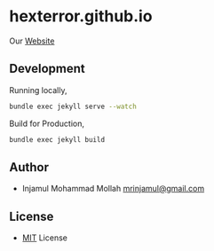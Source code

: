 # hexterror.github.io

Our [Website](https://hexterror.github.io)

## Development

Running locally,

```bash
bundle exec jekyll serve --watch
```

Build for Production,

```bash
bundle exec jekyll build
```

## Author

- Injamul Mohammad Mollah <mrinjamul@gmail.com>

## License

- [MIT](LICENSE) License

